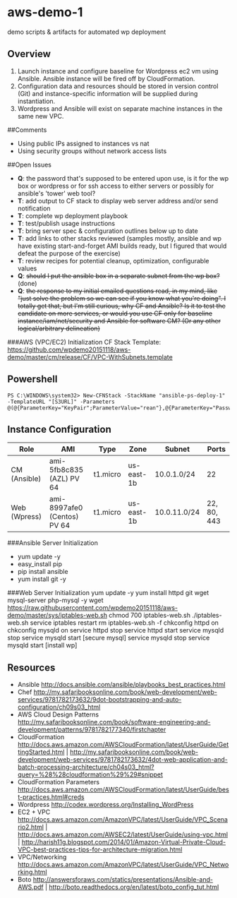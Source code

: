 # aws-demo-1
demo scripts &amp; artifacts for automated wp deployment

## Overview
1. Launch instance and configure baseline for Wordpress ec2 vm using Ansible. Ansible instance will be fired off by CloudFormation.
2. Configuration data and resources should be stored in version control (Git) and instance-specific information will be supplied during instantiation.
3. Wordpress and Ansible will exist on separate machine instances in the same new VPC.

##Comments
* Using public IPs assigned to instances vs nat
* Using security groups without network access lists

##Open Issues
* **Q**: the password that's supposed to be entered upon use, is it for the wp box or wordpress or for ssh access to either servers or possibly for ansible's 'tower' web tool?
* **T**: add output to CF stack to display web server address and/or send notification
* **T**: complete wp deployment playbook
* **T**: test/publish usage instructions
* **T**: bring server spec & configuration outlines below up to date
* **T**: add links to other stacks reviewed (samples mostly, ansible and wp have existing start-and-forget AMI builds ready, but I figured that would defeat the purpose of the exercise)
* **T**: review recipes for potential cleanup, optimization, configurable values
* **Q**: ~~should I put the ansible box in a separate subnet from the wp box?~~ (done)
* **Q**: ~~the response to my initial emailed questions read, in my mind, like "just solve the problem so we can see if you know what you're doing". I totally get that, but I'm still curious, why CF and Ansible? Is it to test the candidate on more services, or would you use CF only for baseline instance/iam/net/security and Ansible for software CM? (Or any other logical/arbitrary delineation)~~

###AWS (VPC/EC2) Initialization
CF Stack Template: https://github.com/wpdemo20151118/aws-demo/master/cm/release/CF/VPC-WithSubnets.template

## Powershell
    PS C:\WINDOWS\system32> New-CFNStack -StackName "ansible-ps-deploy-1" -TemplateURL "[S3URL]" -Parameters @(@{ParameterKey="KeyPair";ParameterValue="rean"},@{ParameterKey="Password";ParameterValue="0a2z45b67y8"})

## Instance Configuration

Role | AMI | Type | Zone | Subnet | Ports
---|---|---|---|---|---
CM (Ansible) | ami-5fb8c835 (AZL) PV 64| t1.micro | us-east-1b|10.0.1.0/24|22
Web (Wpress) | ami-8997afe0 (Centos) PV 64|t1.micro|us-east-1b|10.0.11.0/24|22, 80, 443

###Ansible Server Initialization
  * yum update -y
  * easy_install pip
  * pip install ansible
  * yum install git -y

###Web Server Initialization
    yum update -y
    yum install httpd git wget mysql-server php-mysql -y
    wget  https://raw.githubusercontent.com/wpdemo20151118/aws-demo/master/sys/iptables-web.sh
    chmod 700 iptables-web.sh
    ./iptables-web.sh
    service iptables restart
    rm iptables-web.sh -f
    chkconfig httpd on
    chkconfig mysqld on
    service httpd stop
    service httpd start
    service mysqld stop
    service mysqld start
    [secure mysql]
    service mysqld stop
    service mysqld start
    [install wp]
    

## Resources
* Ansible http://docs.ansible.com/ansible/playbooks_best_practices.html
* Chef http://my.safaribooksonline.com/book/web-development/web-services/9781782173632/9dot-bootstrapping-and-auto-configuration/ch09s03_html
* AWS Cloud Design Patterns  http://my.safaribooksonline.com/book/software-engineering-and-development/patterns/9781782177340/firstchapter
* CloudFormation http://docs.aws.amazon.com/AWSCloudFormation/latest/UserGuide/GettingStarted.html | http://my.safaribooksonline.com/book/web-development/web-services/9781782173632/4dot-web-application-and-batch-processing-architecture/ch04s03_html?query=%28%28cloudformation%29%29#snippet
* CloudFormation Parameters http://docs.aws.amazon.com/AWSCloudFormation/latest/UserGuide/best-practices.html#creds
* Wordpress http://codex.wordpress.org/Installing_WordPress
* EC2 + VPC http://docs.aws.amazon.com/AmazonVPC/latest/UserGuide/VPC_Scenario2.html |  http://docs.aws.amazon.com/AWSEC2/latest/UserGuide/using-vpc.html | http://harish11g.blogspot.com/2014/01/Amazon-Virtual-Private-Cloud-VPC-best-practices-tips-for-architecture-migration.html
* VPC/Networking http://docs.aws.amazon.com/AmazonVPC/latest/UserGuide/VPC_Networking.html
* Boto http://answersforaws.com/statics/presentations/Ansible-and-AWS.pdf | http://boto.readthedocs.org/en/latest/boto_config_tut.html
